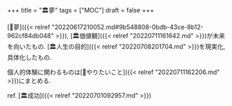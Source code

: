 +++
title = "🏛夢"
tags = ["MOC"]
draft = false
+++

[📝夢]({{< relref "20220617210052.md#9b548808-0bdb-43ce-8b12-962cf84db048" >}}), [🏛価値観]({{< relref "20220711161642.md" >}})が未来を向いたもの. [🏛人生の目的]({{< relref "20220708201704.md" >}})を現実化, 具体化したもの.

個人的体験に関わるものは[🦊やりたいこと]({{< relref "20220711162206.md" >}})にまとめる.

ref. [🏛成功]({{< relref "20220701092957.md" >}})
